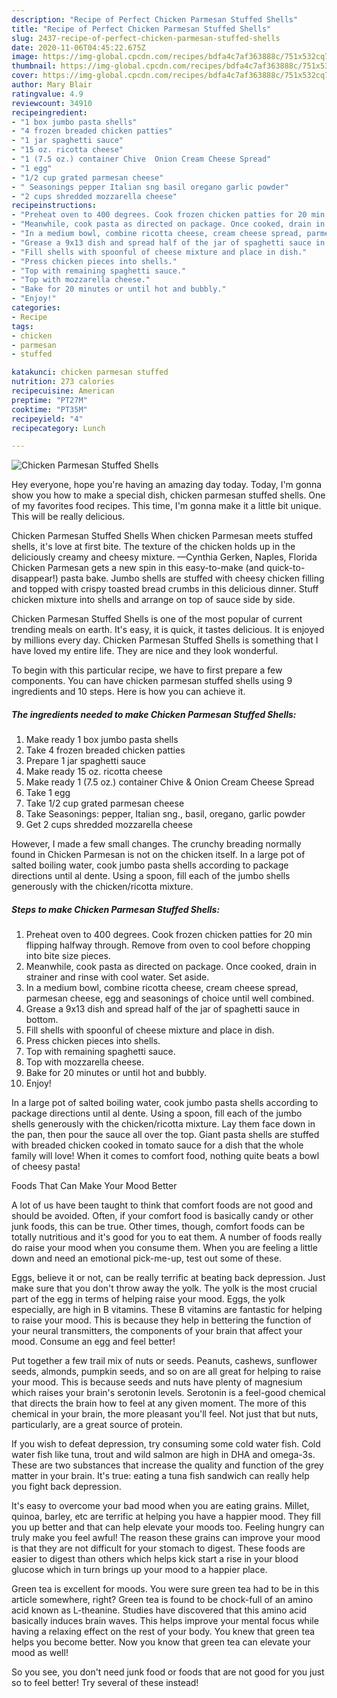 ```yaml
---
description: "Recipe of Perfect Chicken Parmesan Stuffed Shells"
title: "Recipe of Perfect Chicken Parmesan Stuffed Shells"
slug: 2437-recipe-of-perfect-chicken-parmesan-stuffed-shells
date: 2020-11-06T04:45:22.675Z
image: https://img-global.cpcdn.com/recipes/bdfa4c7af363888c/751x532cq70/chicken-parmesan-stuffed-shells-recipe-main-photo.jpg
thumbnail: https://img-global.cpcdn.com/recipes/bdfa4c7af363888c/751x532cq70/chicken-parmesan-stuffed-shells-recipe-main-photo.jpg
cover: https://img-global.cpcdn.com/recipes/bdfa4c7af363888c/751x532cq70/chicken-parmesan-stuffed-shells-recipe-main-photo.jpg
author: Mary Blair
ratingvalue: 4.9
reviewcount: 34910
recipeingredient:
- "1 box jumbo pasta shells"
- "4 frozen breaded chicken patties"
- "1 jar spaghetti sauce"
- "15 oz. ricotta cheese"
- "1 (7.5 oz.) container Chive  Onion Cream Cheese Spread"
- "1 egg"
- "1/2 cup grated parmesan cheese"
- " Seasonings pepper Italian sng basil oregano garlic powder"
- "2 cups shredded mozzarella cheese"
recipeinstructions:
- "Preheat oven to 400 degrees. Cook frozen chicken patties for 20 min flipping halfway through. Remove from oven to cool before chopping into bite size pieces."
- "Meanwhile, cook pasta as directed on package. Once cooked, drain in strainer and rinse with cool water. Set aside."
- "In a medium bowl, combine ricotta cheese, cream cheese spread, parmesan cheese, egg and seasonings of choice until well combined."
- "Grease a 9x13 dish and spread half of the jar of spaghetti sauce in bottom."
- "Fill shells with spoonful of cheese mixture and place in dish."
- "Press chicken pieces into shells."
- "Top with remaining spaghetti sauce."
- "Top with mozzarella cheese."
- "Bake for 20 minutes or until hot and bubbly."
- "Enjoy!"
categories:
- Recipe
tags:
- chicken
- parmesan
- stuffed

katakunci: chicken parmesan stuffed 
nutrition: 273 calories
recipecuisine: American
preptime: "PT27M"
cooktime: "PT35M"
recipeyield: "4"
recipecategory: Lunch

---
```



![Chicken Parmesan Stuffed Shells](https://img-global.cpcdn.com/recipes/bdfa4c7af363888c/751x532cq70/chicken-parmesan-stuffed-shells-recipe-main-photo.jpg)

Hey everyone, hope you're having an amazing day today. Today, I'm gonna show you how to make a special dish, chicken parmesan stuffed shells. One of my favorites food recipes. This time, I'm gonna make it a little bit unique. This will be really delicious.

Chicken Parmesan Stuffed Shells When chicken Parmesan meets stuffed shells, it&#39;s love at first bite. The texture of the chicken holds up in the deliciously creamy and cheesy mixture. —Cynthia Gerken, Naples, Florida Chicken Parmesan gets a new spin in this easy-to-make (and quick-to-disappear!) pasta bake. Jumbo shells are stuffed with cheesy chicken filling and topped with crispy toasted bread crumbs in this delicious dinner. Stuff chicken mixture into shells and arrange on top of sauce side by side.

Chicken Parmesan Stuffed Shells is one of the most popular of current trending meals on earth. It's easy, it is quick, it tastes delicious. It is enjoyed by millions every day. Chicken Parmesan Stuffed Shells is something that I have loved my entire life. They are nice and they look wonderful.


To begin with this particular recipe, we have to first prepare a few components. You can have chicken parmesan stuffed shells using 9 ingredients and 10 steps. Here is how you can achieve it.

<!--inarticleads1-->

##### The ingredients needed to make Chicken Parmesan Stuffed Shells:

1. Make ready 1 box jumbo pasta shells
1. Take 4 frozen breaded chicken patties
1. Prepare 1 jar spaghetti sauce
1. Make ready 15 oz. ricotta cheese
1. Make ready 1 (7.5 oz.) container Chive &amp; Onion Cream Cheese Spread
1. Take 1 egg
1. Take 1/2 cup grated parmesan cheese
1. Take  Seasonings: pepper, Italian sng., basil, oregano, garlic powder
1. Get 2 cups shredded mozzarella cheese


However, I made a few small changes. The crunchy breading normally found in Chicken Parmesan is not on the chicken itself. In a large pot of salted boiling water, cook jumbo pasta shells according to package directions until al dente. Using a spoon, fill each of the jumbo shells generously with the chicken/ricotta mixture. 

<!--inarticleads2-->

##### Steps to make Chicken Parmesan Stuffed Shells:

1. Preheat oven to 400 degrees. Cook frozen chicken patties for 20 min flipping halfway through. Remove from oven to cool before chopping into bite size pieces.
1. Meanwhile, cook pasta as directed on package. Once cooked, drain in strainer and rinse with cool water. Set aside.
1. In a medium bowl, combine ricotta cheese, cream cheese spread, parmesan cheese, egg and seasonings of choice until well combined.
1. Grease a 9x13 dish and spread half of the jar of spaghetti sauce in bottom.
1. Fill shells with spoonful of cheese mixture and place in dish.
1. Press chicken pieces into shells.
1. Top with remaining spaghetti sauce.
1. Top with mozzarella cheese.
1. Bake for 20 minutes or until hot and bubbly.
1. Enjoy!


In a large pot of salted boiling water, cook jumbo pasta shells according to package directions until al dente. Using a spoon, fill each of the jumbo shells generously with the chicken/ricotta mixture. Lay them face down in the pan, then pour the sauce all over the top. Giant pasta shells are stuffed with breaded chicken cooked in tomato sauce for a dish that the whole family will love! When it comes to comfort food, nothing quite beats a bowl of cheesy pasta! 

Foods That Can Make Your Mood Better


A lot of us have been taught to think that comfort foods are not good and should be avoided. Often, if your comfort food is basically candy or other junk foods, this can be true. Other times, though, comfort foods can be totally nutritious and it's good for you to eat them. A number of foods really do raise your mood when you consume them. When you are feeling a little down and need an emotional pick-me-up, test out some of these.

Eggs, believe it or not, can be really terrific at beating back depression. Just make sure that you don't throw away the yolk. The yolk is the most crucial part of the egg in terms of helping raise your mood. Eggs, the yolk especially, are high in B vitamins. These B vitamins are fantastic for helping to raise your mood. This is because they help in bettering the function of your neural transmitters, the components of your brain that affect your mood. Consume an egg and feel better!

Put together a few trail mix of nuts or seeds. Peanuts, cashews, sunflower seeds, almonds, pumpkin seeds, and so on are all great for helping to raise your mood. This is because seeds and nuts have plenty of magnesium which raises your brain's serotonin levels. Serotonin is a feel-good chemical that directs the brain how to feel at any given moment. The more of this chemical in your brain, the more pleasant you'll feel. Not just that but nuts, particularly, are a great source of protein.

If you wish to defeat depression, try consuming some cold water fish. Cold water fish like tuna, trout and wild salmon are high in DHA and omega-3s. These are two substances that increase the quality and function of the grey matter in your brain. It's true: eating a tuna fish sandwich can really help you fight back depression. 

It's easy to overcome your bad mood when you are eating grains. Millet, quinoa, barley, etc are terrific at helping you have a happier mood. They fill you up better and that can help elevate your moods too. Feeling hungry can truly make you feel awful! The reason these grains can improve your mood is that they are not difficult for your stomach to digest. These foods are easier to digest than others which helps kick start a rise in your blood glucose which in turn brings up your mood to a happier place.

Green tea is excellent for moods. You were sure green tea had to be in this article somewhere, right? Green tea is found to be chock-full of an amino acid known as L-theanine. Studies have discovered that this amino acid basically induces brain waves. This helps improve your mental focus while having a relaxing effect on the rest of your body. You knew that green tea helps you become better. Now you know that green tea can elevate your mood as well!

So you see, you don't need junk food or foods that are not good for you just so to feel better! Try several of these instead!

